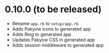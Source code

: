 # 0.10.0 (to be released)

  * Rename `app.rb` to `setup/app.rb`
  * Adds Pakyow icons to generated app
  * Adds Ring to generated app
  * Updates Pakyow CSS in generated app
  * Adds session middleware to generated app
